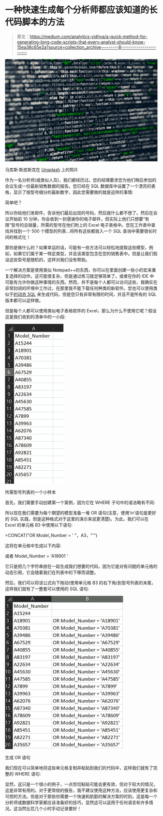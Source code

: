 # 一种快速生成每个分析师都应该知道的长代码脚本的方法

> 原文：<https://medium.com/analytics-vidhya/a-quick-method-for-generating-long-code-scripts-that-every-analyst-should-know-15ea38c65e2a?source=collection_archive---------8----------------------->

![](img/63371bcfb3e0fffd9b932f27d61f8485.png)

马库斯·斯皮斯克在 [Unsplash](https://unsplash.com?utm_source=medium&utm_medium=referral) 上的照片

作为一名分析师(或类似人员)，我们都经历过。您的经理要求您为他们稍后参加的会议生成一份最新销售数据的报告。您已经在 SQL 数据库中设置了一个漂亮的表格，显示了按型号细分的最新数字，因此您需要做的就是这样的事情:

简单吧？

所以你给他们发邮件，告诉他们最后出现的号码，然后就什么都不想了。然后在会议开始前 10 分钟，你会收到一封感谢你的电子邮件，但实际上他们只想要“有限”型号的总销量，所需的型号在他们附上的 Excel 电子表格中。您在工作表中查找并找到一个 500 个模型的列表…将所有这些都放入一个 SQL 查询中需要很长时间的格式化！

那你是做什么的？如果幸运的话，可能有一些方法可以轻松地提取这些模型，例如，如果它们属于某一特定类型，并且该类型包含在您的销售表中。但是让我们假设这些型号是随机的，这样对我们没有帮助。

一个解决方案是使用类似 Notepad++的东西，你可以在里面创建一些小的宏来重复选择的动作。这可能很复杂，但是通过练习就足够简单了。或者在你的 IDE 中可能有允许你做这种事情的东西。然而，并不是每个人都可以访问这些，我确实在非常封闭的环境中工作过，在那里我不能下载任何种类的新软件。您也可以使用类似于[的动态 SQL](https://www.sqlservertutorial.net/sql-server-stored-procedures/sql-server-dynamic-sql/) 来生成代码，但是您只有非常有限的时间，并且不是所有的 SQL 版本都可以这样做。

但是每个人都可以使用类似电子表格软件的 Excel，那么为什么不使用它呢？假设这是我们收到的清单中的一小段:

![](img/85bb7abf4858ee8e09f6510f79e8dbb8.png)

所需型号列表的一个小样本

首先，我们需要手动创建第一个案例，因为它在 WHERE 子句中的语法略有不同:

所以现在我们需要为每个期望的模型准备一堆 OR 语句(注意，使用‘in’语句是更好的 SQL 实践，但是这种格式对于这里的演示来说更清楚)。为此，我们可以在 Excel 的单元格 B3 中使用以下语句:

=CONCAT("OR Model_Number = ' "，A3，"'")

这将在单元格中生成以下内容:

或者 Model_Number = 'A18901 '

它只是把几个字符串放在一起生成我们想要的代码，因为它是对有问题的单元格的动态引用，它会随着我们在列表中的下移而调整。

然后，我们可以将该公式向下拖动(使用单元格 B3 的右下角)到型号列表的末尾，这样我们就有了一整套可以使用的 SQL 语句:

![](img/93b1d29f842223b9ca3ea696a4a9d741.png)

生成 OR 语句

我们现在可以简单地将这些单元格复制并粘贴到我们的代码中，这样我们就有了完整的 WHERE 语句:

显然，这只是一个很小的例子，一点剪切粘贴可能会更有效，但对于较大的情况，这是非常有用的。对于更常规的报告，我不建议使用这种方法，应该使用更复杂和可控的方法。但是对于那些你需要一个快速和肮脏的解决方案的时刻，这是每一个分析师或数据科学家都应该准备好的技巧，显然这可以适用于任何语言和许多情况。这当然比花几个小时手动记录要好！